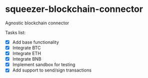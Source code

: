# squeezer-blockchain-connector
Agnostic blockchain connector

Tasks list:

- [x] Add base functionality
- [x] Integrate BTC
- [x] Integrate ETH
- [x] Integrate BNB
- [x] Implement sandbox for testing
- [x] Add support to send/sign transactions